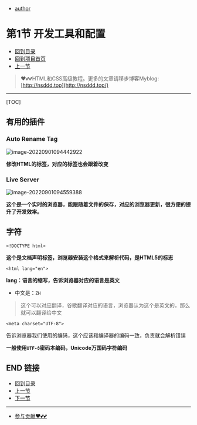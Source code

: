 + [author](https://github.com/3293172751)

# 第1节 开发工具和配置

+ [回到目录](../README.md)
+ [回到项目首页](../../README.md)
+ [上一节](0.md)
> ❤️💕💕HTML和CSS高级教程。更多的文章请移步博客Myblog:[http://nsddd.top](http://nsddd.top/)
---
[TOC]

## 有用的插件

### Auto Rename Tag

![image-20220901094442922](https://sm.nsddd.top//typora/image-20220901094442922.png?mail:3293172751@qq.com)

**修改HTML的标签，对应的标签也会跟着改变**



### Live Server

![image-20220901094559388](https://sm.nsddd.top//typora/image-20220901094559388.png?mail:3293172751@qq.com)

**这个是一个实时的浏览器，能跟随着文件的保存，对应的浏览器更新，很方便的提升了开发效率。**



## 字符

```
<!DOCTYPE html> 
```

**这个是文档声明标签，浏览器安装这个格式来解析代码，是HTML5的标志**



```
<html lang="en">
```

**lang：语言的缩写，告诉浏览器对应的语言是英文**

+ 中文是：`ZH`

> 这个可以对应翻译，谷歌翻译对应的语言，浏览器认为这个是英文的，那么就可以翻译给中文



```
<meta charset="UTF-8">
```

告诉浏览器我们使用的编码，这个应该和编译器的编码一致，负责就会解析错误

**一般使用`UTF-8`密码本编码，Unicode万国码字符编码**



## END 链接

+ [回到目录](../README.md)
+ [上一节](0.md)
+ [下一节](2.md)
---
+ [参与贡献❤️💕💕](https://github.com/3293172751/CS_COURSE/blob/master/Git/git-contributor.md)
